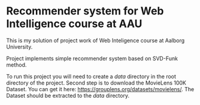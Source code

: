 # Recommender system for Web Intelligence course at AAU

This is my solution of project work of Web Inteligence course at Aalborg University.

Project implements simple recommender system based on SVD-Funk method.

To run this project you will need to create a *data* directory in the root directory of the project. Second step is
to download the MovieLens 100K Dataset. You can get it here: https://grouplens.org/datasets/movielens/. The
Dataset should be extracted to the *data* directory.
